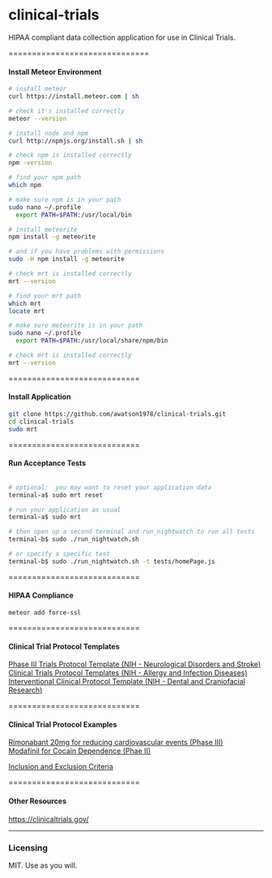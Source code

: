 clinical-trials
=========

HIPAA compliant data collection application for use in Clinical Trials.

==============================
#### Install Meteor Environment

````sh
# install meteor
curl https://install.meteor.com | sh

# check it's installed correctly
meteor --version

# install node and npm
curl http://npmjs.org/install.sh | sh

# check npm is installed correctly
npm -version

# find your npm path
which npm

# make sure npm is in your path
sudo nano ~/.profile
  export PATH=$PATH:/usr/local/bin

# install meteorite
npm install -g meteorite

# and if you have problems with permissions
sudo -H npm install -g meteorite

# check mrt is installed correctly
mrt --version

# find your mrt path
which mrt
locate mrt

# make sure meteorite is in your path
sudo nano ~/.profile
  export PATH=$PATH:/usr/local/share/npm/bin

# check mrt is installed correctly
mrt --version
````

============================
#### Install Application

````sh
git clone https://github.com/awatson1978/clinical-trials.git
cd clinical-trials
sudo mrt
````

============================
#### Run Acceptance Tests

````sh

# optional:  you may want to reset your application data
terminal-a$ sudo mrt reset

# run your application as usual
terminal-a$ sudo mrt

# then open up a second terminal and run_nightwatch to run all tests
terminal-b$ sudo ./run_nightwatch.sh

# or specify a specific test
terminal-b$ sudo ./run_nightwatch.sh -t tests/homePage.js

````

============================
#### HIPAA Compliance  


````
meteor add force-ssl
````

============================
#### Clinical Trial Protocol Templates  

[Phase III Trials Protocol Template (NIH - Neurological Disorders and Stroke)](http://www.ninds.nih.gov/research/clinical_research/toolkit/protocol.htm)  
[Clinical Trials Protocol Templates (NIH - Allergy and Infection Diseases)](http://www.niaid.nih.gov/labsandresources/resources/toolkit/protocol/Pages/protocol.aspx)  
[Interventional Clinical Protocol Template (NIH - Dental and Craniofacial Research)](http://www.nidcr.nih.gov/Research/ToolsforResearchers/Toolkit/InterventionProtocolTemplate.htm)  


============================
#### Clinical Trial Protocol Examples  

[Rimonabant 20mg for reducing cardiovascular events (Phase III)](http://www.stsiweb.org/images/uploads/CRESCENDOfinal.pdf_.pdf)  
[Modafinil for Cocain Dependence (Phae II)](http://www.med.upenn.edu/ocr/protocol/sample/sample.html)  

[Inclusion and Exclusion Criteria](http://www.unm.edu/~rrobergs/604Lect2.pdf)  



============================
#### Other Resources

https://clinicaltrials.gov/



------------------------
### Licensing

MIT.  Use as you will.
